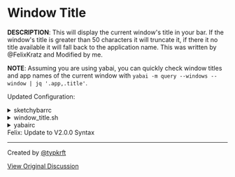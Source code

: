 # Window Title

__DESCRIPTION__: This will display the current window's title in your bar. If the window's title is greater than 50 characters it will truncate it, if there it no title available it will fall back to the application name. This was written by @FelixKratz and Modified by me.

__NOTE__: Assuming you are using yabai, you can quickly check window titles and app names of the current window with `yabai -m query --windows --window | jq '.app,.title'`.

Updated Configuration:

<details>
   <summary>sketchybarrc</summary>

```SHELL
# E V E N T S
sketchybar -m --add event window_focus \
              --add event title_change

# W I N D O W  T I T L E 
sketchybar -m --add item title left \
              --set title script="$HOME/.config/sketchybar/plugins/window_title.sh" \
              --subscribe title window_focus front_app_switched space_change title_change
```
</details>

<details>
   <summary>window_title.sh</summary>

```SHELL
#!/bin/bash

# W I N D O W  T I T L E 
WINDOW_TITLE=$(/opt/homebrew/bin/yabai -m query --windows --window | jq -r '.title')

if [[ $WINDOW_TITLE = "" ]]; then
  WINDOW_TITLE=$(/opt/homebrew/bin/yabai -m query --windows --window | jq -r '.app')
fi

if [[ ${#WINDOW_TITLE} -gt 50 ]]; then
  WINDOW_TITLE=$(echo "$WINDOW_TITLE" | cut -c 1-50)
  sketchybar -m --set title label="│ $WINDOW_TITLE"…
  exit 0
fi

sketchybar -m --set title label="│ $WINDOW_TITLE"
```
</details>

<details>
   <summary>yabairc</summary>

```SHELL
  # S K E T C H Y B A R  E V E N T S
    yabai -m signal --add event=window_focused action="sketchybar -m --trigger window_focus &> /dev/null"
    yabai -m signal --add event=window_title_changed action="sketchybar -m --trigger title_change &> /dev/null"
```
</details>
Felix: Update to V2.0.0 Syntax

---

Created by [@typkrft](https://github.com/typkrft)

[View Original Discussion](https://github.com/FelixKratz/SketchyBar/discussions/12#discussioncomment-1215932)
